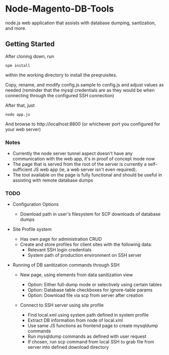 Node-Magento-DB-Tools
=====================

node.js web application that assists with database dumping, santization, and more.


Getting Started
---------------

After cloning down, run 
    
    npm install
    
within the working directory to install the preqruisites.

Copy, rename, and modify config.js.sample to config.js and adjust values as needed (reminder that the mysql credentials are as they would be when connecting through the configured SSH connection)

After that, just

    node app.js
    
And browse to http://localhost:8800 (or whichever port you configured for your web server)


### Notes
* Currently the node server tunnel aspect doesn't have any communication with the web app, it's in proof of concept mode now
* The page that is served from the root of the server is currently a self-sufficient JS web app (ie, a web server isn't even required).
* The tool available on the page is fully functional and should be useful in assisting with remote database dumps



### TODO
* Configuration Options
    * Download path in user's filesystem for SCP downloads of database dumps

* Site Profile system
    * Has own page for administration CRUD
    * Create and store profiles for client sites with the following data:
        * Relevant SSH login credentials
        * System path of production environment on SSH server
        
* Running of DB sanitization commands through SSH
    * New page, using elements from data sanitization view
        * Option: Either full-dump mode or selectively using certain tables
        * Option: Database table checkboxes for ignore-table params
        * Option: Download file via scp from server after creation

    * Connect to SSH server using site profile
        * Find local.xml using system path defined in system profile
        * Extract DB information from <resources> node of local.xml
        * Use same JS functions as frontend page to create mysqldump commands
        * Run mysqldump commands as defined with user request
        * If chosen, run scp command from local SSH to grab file from server into defined download directory
